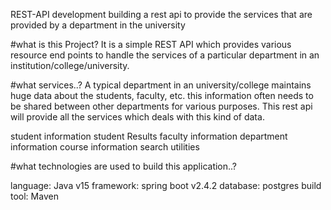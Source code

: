 REST-API development
building a rest api to provide the services that are provided by a department in the university

#what is this Project?
It is a simple REST API which provides various resource end points to handle the services of a particular department in an institution/college/university.

#what services..?
A typical department in an university/college maintains huge data about the students, faculty, etc. this information often needs to be shared between other departments for various purposes. This rest api will provide all the services which deals with this kind of data.

student information
student Results
faculty information
department information
course information
search utilities

#what technologies are used to build this application..?

language: Java v15
framework: spring boot v2.4.2
database: postgres
build tool: Maven
